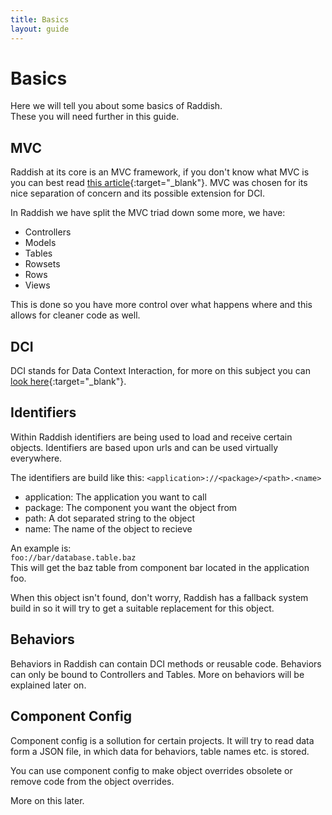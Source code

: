 ```yaml
---
title: Basics
layout: guide
---
```


# Basics
Here we will tell you about some basics of Raddish.  
These you will need further in this guide.

## MVC
Raddish at its core is an MVC framework, if you don't know what MVC is you can best read [this article](http://en.wikipedia.org/wiki/Model%E2%80%93view%E2%80%93controller){:target="_blank"}.
MVC was chosen for its nice separation of concern and its possible extension for DCI.

In Raddish we have split the MVC triad down some more, we have:

- Controllers
- Models
- Tables
- Rowsets
- Rows
- Views

This is done so you have more control over what happens where and this allows for cleaner code as well.

## DCI
DCI stands for Data Context Interaction, for more on this subject you can [look here](http://en.wikipedia.org/wiki/Data,_context_and_interaction){:target="_blank"}.

## Identifiers
Within Raddish identifiers are being used to load and receive certain objects.
Identifiers are based upon urls and can be used virtually everywhere.

The identifiers are build like this:
```<application>://<package>/<path>.<name>```

- application: The application you want to call
- package: The component you want the object from
- path: A dot separated string to the object
- name: The name of the object to recieve
  
An example is:  
```foo://bar/database.table.baz```  
This will get the baz table from component bar located in the application foo.

When this object isn't found, don't worry, Raddish has a fallback system build in so it will try to get a suitable replacement for this object.

## Behaviors
Behaviors in Raddish can contain DCI methods or reusable code. Behaviors can only be bound to Controllers and Tables.
More on behaviors will be explained later on.

## Component Config
Component config is a sollution for certain projects. It will try to read data form a JSON file,
in which data for behaviors, table names etc. is stored.

You can use component config to make object overrides obsolete or remove code from the object overrides.

More on this later.